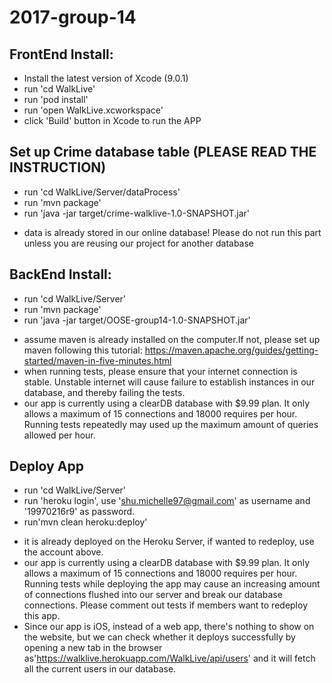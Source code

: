 # 2017-group-14
## FrontEnd Install:
- Install the latest version of Xcode (9.0.1)
- run 'cd WalkLive'
- run 'pod install'
- run 'open WalkLive.xcworkspace'
- click 'Build' button in Xcode to run the APP

## Set up Crime database table (PLEASE READ THE INSTRUCTION)
- run 'cd WalkLive/Server/dataProcess'
- run 'mvn package'
- run 'java -jar target/crime-walklive-1.0-SNAPSHOT.jar'

* data is already stored in our online database! Please do not run this part unless you are reusing our project for another database

## BackEnd Install:
- run 'cd WalkLive/Server'
- run 'mvn package'
- run 'java -jar target/OOSE-group14-1.0-SNAPSHOT.jar' 

* assume maven is already installed on the computer.If not, please set up maven following this tutorial: https://maven.apache.org/guides/getting-started/maven-in-five-minutes.html
* when running tests, please ensure that your internet connection is stable. Unstable internet will cause failure to establish instances in our database, and thereby failing the tests.
* our app is currently using a clearDB database with $9.99 plan. It only allows a maximum of 15 connections and 18000 requires per hour. Running tests repeatedly may used up the maximum amount of queries allowed per hour. 



## Deploy App
- run 'cd WalkLive/Server'
- run 'heroku login', use 'shu.michelle97@gmail.com' as username and '19970216r9' as password.
- run'mvn clean heroku:deploy'
* it is already deployed on the Heroku Server, if wanted to redeploy, use the account above.
* our app is currently using a clearDB database with $9.99 plan. It only allows a maximum of 15 connections and 18000 requires per hour. Running tests while deploying the app may cause an increasing amount of connections flushed into our server and break our database connections. Please comment out tests if members want to redeploy this app. 
* Since our app is iOS, instead of a web app, there's nothing to show on the website, but we can check whether it deploys successfully by opening a new tab in the browser as'https://walklive.herokuapp.com/WalkLive/api/users' and it will fetch all the current users in our database.

